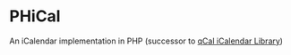 # PHiCal
An iCalendar implementation in PHP (successor to [qCal iCalendar Library](https://code.google.com/archive/p/qcal/))
